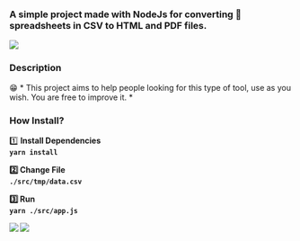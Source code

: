 ### A simple project made with NodeJs for converting 🔄 spreadsheets in CSV to HTML and PDF files.

<img src="https://i.ibb.co/pXPBpdh/Sem-Ti-tulo.png"/>

### Description
😁  * This project aims to help people looking for this type of tool, use as you wish. You are free to improve it. * </br>

### How Install?

1️⃣ <strong> Install Dependencies <strong/> </br>
`yarn install`
  
2️⃣ <strong> Change File <strong/></br>
`./src/tmp/data.csv`
  
3️⃣ <strong> Run <strong/></br>
`yarn ./src/app.js`

<img src="https://icon-icons.com/icons2/2108/PNG/64/javascript_icon_130900.png"/>
<img src="https://icon-icons.com/icons2/2415/PNG/64/nodejs_plain_wordmark_logo_icon_146410.png"/>

